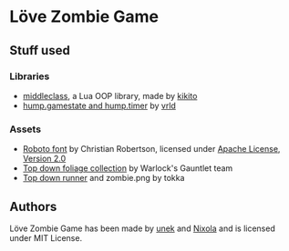 # Löve Zombie Game
## Stuff used
### Libraries
- [middleclass](http://github.com/kikito/middleclass), a Lua OOP library, made by [kikito](http://github.com/kikito)
- [hump.gamestate and hump.timer](http://vrld.github.io/hump/) by [vrld](https://github.com/vrld)

### Assets
- [Roboto font](http://www.google.com/fonts/specimen/Roboto) by Christian Robertson, licensed under [Apache License, Version 2.0](http://www.apache.org/licenses/LICENSE-2.0.html)
- [Top down foliage collection](http://opengameart.org/content/top-down-foliage-collection) by Warlock's Gauntlet team
- [Top down runner](http://opengameart.org/content/top-down-runner) and zombie.png by tokka

## Authors
Löve Zombie Game has been made by [unek](http://github.com/unek) and [Nixola](http://github.com/Nixola) and is licensed under MIT License.